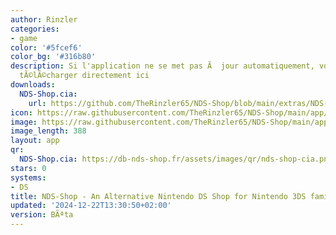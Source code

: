 ```yaml
---
author: Rinzler
categories:
- game
color: '#5fcef6'
color_bg: '#316b80'
description: Si l'application ne se met pas Ã  jour automatiquement, vous pouvez la
  tÃ©lÃ©charger directement ici
downloads:
  NDS-Shop.cia:
    url: https://github.com/TheRinzler65/NDS-Shop/blob/main/extras/NDS-Shop.cia
icon: https://raw.githubusercontent.com/TheRinzler65/NDS-Shop/main/app/icon.png
image: https://raw.githubusercontent.com/TheRinzler65/NDS-Shop/main/app/icon.png
image_length: 388
layout: app
qr:
  NDS-Shop.cia: https://db-nds-shop.fr/assets/images/qr/nds-shop-cia.png
stars: 0
systems:
- DS
title: NDS-Shop - An Alternative Nintendo DS Shop for Nintendo 3DS family of systems
updated: '2024-12-22T13:30:50+02:00'
version: BÃªta
---
```

